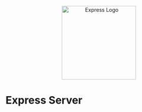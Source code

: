 <p align="center">
  <a href="https://expressjs.com/" target="blank"><img src="https://miro.medium.com/v2/resize:fit:640/format:webp/1*Jr3NFSKTfQWRUyjblBSKeg.png" width="200" alt="Express Logo" /></a>
</p>

# Express Server
